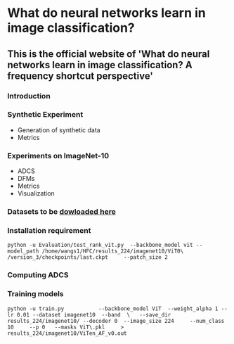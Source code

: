 # What do neural networks learn in image classification?
## This is the official website of 'What do neural networks learn in image classification? A frequency shortcut perspective'

### Introduction

### Synthetic Experiment
* Generation of synthetic data
* Metrics

### Experiments on ImageNet-10
* ADCS
* DFMs
* Metrics
* Visualization

### Datasets to be [dowloaded here](https://drive.google.com/drive/folders/1Ug4WDwQWlFJpdks1woSsY6gWuSMYzNSB?usp=sharing)


### Installation requirement
```
python -u Evaluation/test_rank_vit.py  --backbone_model vit --model_path /home/wangs1/HFC/results_224/imagenet10/ViT0\ /version_3/checkpoints/last.ckpt     --patch_size 2   

```

### Computing ADCS


### 


### Training models
```
python -u train.py           --backbone_model ViT  --weight_alpha 1 --lr 0.01 --dataset imagenet10  --band  \   --save_dir results_224/imagenet10/ --decoder 0  --image_size 224     --num_class 10     --p 0   --masks ViT\.pkl     > results_224/imagenet10/ViTen_AF_v0.out
```
